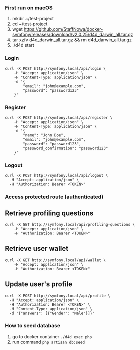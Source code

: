 ### First run on macOS
1. mkdir ~/test-project
2. cd ~/test-project
3. wget https://github.com/StaffNowa/docker-symfony/releases/download/v2.0.25/d4d_darwin_all.tar.gz
4. tar xzfv d4d_darwin_all.tar.gz && rm d4d_darwin_all.tar.gz
5. ./d4d start

### Login
```
curl -X POST http://symfony.local/api/login \
    -H "Accept: application/json" \
    -H "Content-Type: application/json" \
    -d '{
        "email": "john@example.com",
        "password": "password123"
    }'
```

### Register
```
curl -X POST http://symfony.local/api/register \
    -H "Accept: application/json" \
    -H "Content-Type: application/json" \
    -d '{
        "name": "John Doe",
        "email": "john@example.com",
        "password": "password123",
        "password_confirmation": "password123"
    }'
```

### Logout
```
curl -X POST http://symfony.local/api/logout \
  -H "Accept: application/json" \
  -H "Authorization: Bearer <TOKEN>"
```

### Access protected route (authenticated)
## Retrieve profiling questions
```
curl -X GET http://symfony.local/api/profiling-questions \
    -H "Accept: application/json" \
    -H "Authorization: Bearer <TOKEN>"
```

## Retrieve user wallet
```
curl -X GET http://symfony.local/api/wallet \
    -H "Accept: application/json" \
    -H "Authorization: Bearer <TOKEN>"
```

## Update user's profile
```
curl -X POST http://symfony.local/api/profile \
  -H "Accept: application/json" \
  -H "Authorization: Bearer <TOKEN>" \
  -H "Content-Type: application/json" \
  -d '{"answers": [{"Gender": "Male"}]}'    
```

### How to seed database
1. go to docker container `./d4d exec php`
2. run command `php artisan db:seed`
